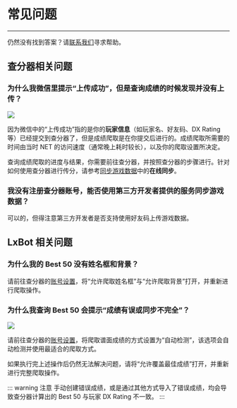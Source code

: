 # 常见问题

---

仍然没有找到答案？请[联系我们](/docs/about#联系我们)寻求帮助。

## 查分器相关问题

### 为什么我微信里提示“上传成功”，但是查询成绩的时候发现并没有上传？

![](https://image.lxns.net/i/2024/02/21/183103.png)

因为微信中的“上传成功”指的是你的**玩家信息**（如玩家名、好友码、DX Rating 等）已经提交到查分器了，但是成绩爬取是在你提交后进行的。成绩爬取所需要的时间由当时 NET 的访问速度（通常晚上耗时较长），以及你的爬取设置所决定。

查询成绩爬取的进度与结果，你需要前往查分器，并按照查分器的步骤进行。针对如何使用查分器进行传分，请参考[同步游戏数据](/docs/sync)中的**在线同步**。

### 我没有注册查分器账号，能否使用第三方开发者提供的服务同步游戏数据？

可以的，但得注意第三方开发者是否支持使用好友码上传游戏数据。

## LxBot 相关问题

### 为什么我的 Best 50 没有姓名框和背景？

请前往查分器的[账号设置](/user/settings)，将“允许爬取姓名框”与“允许爬取背景”打开，并重新进行爬取操作。

### 为什么我查询 Best 50 会提示“成绩有误或同步不完全”？

![](https://image.lxns.net/i/2024/02/19/102647.png)

请前往查分器的[账号设置](/user/settings)，将爬取谱面成绩的方式设置为“自动检测”，该选项会自动检测并使用最适合的爬取方式。

如果执行完上述操作后仍然无法解决问题，请将“允许覆盖最佳成绩”打开，并重新进行完整爬取操作。

::: warning 注意
手动创建错误成绩，或是通过其他方式导入了错误成绩，均会导致查分器计算出的 Best 50 与玩家 DX Rating 不一致。
:::
